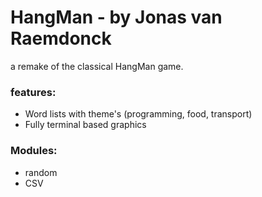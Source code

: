 # HangMan - by Jonas van Raemdonck

a remake of the classical HangMan game. 


### features:
- Word lists with theme's (programming, food, transport)
- Fully terminal based graphics

### Modules:
- random
- CSV